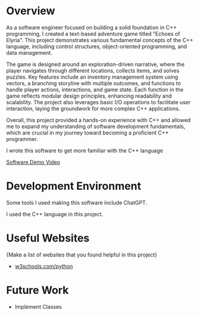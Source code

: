 # Overview

As a software engineer focused on building a solid foundation in C++ programming, I created a text-based adventure game titled "Echoes of Elyria". This project demonstrates various fundamental concepts of the C++ language, including control structures, object-oriented programming, and data management.

The game is designed around an exploration-driven narrative, where the player navigates through different locations, collects items, and solves puzzles. Key features include an inventory management system using vectors, a branching storyline with multiple outcomes, and functions to handle player actions, interactions, and game state. Each function in the game reflects modular design principles, enhancing readability and scalability. The project also leverages basic I/O operations to facilitate user interaction, laying the groundwork for more complex C++ applications.

Overall, this project provided a hands-on experience with C++ and allowed me to expand my understanding of software development fundamentals, which are crucial in my journey toward becoming a proficient C++ programmer.

I wrote this software to get more familiar with the C++ language

[Software Demo Video](https://youtu.be/x0kGtaYgjds)

# Development Environment

Some tools I used making this software include ChatGPT.

I used the C++ language in this project.

# Useful Websites

{Make a list of websites that you found helpful in this project}

-   [w3schools.com/python](https://www.w3schools.com/)

# Future Work

-   Implement Classes
